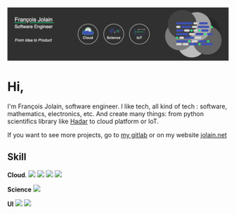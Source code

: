 ![banderole](banderole.png)

# Hi,

I'm François Jolain, software engineer. I like tech, all kind of tech : software, mathematics, electronics, etc. And create many things: from python scientifics library like [Hadar](https://github/com/hadar-simulator) to cloud platform or IoT.

If you want to see more projects, go to [my gitlab](https://gitlab.com/FrancoisJ) or on my website [jolain.net](https://www/jolain.net)

## Skill
**Cloud**. 
![](https://img.shields.io/badge/java-%23ED8B00.svg?&style=for-the-badge&logo=java&logoColor=white)
![](https://img.shields.io/badge/spring%20-%236DB33F.svg?&style=for-the-badge&logo=spring&logoColor=white)
![](https://img.shields.io/badge/flask%20-%23000.svg?&style=for-the-badge&logo=flask&logoColor=white)
![](https://img.shields.io/badge/postgres-%23316192.svg?&style=for-the-badge&logo=postgresql&logoColor=white)

**Science**
![](https://img.shields.io/badge/python%20-%2314354C.svg?&style=for-the-badge&logo=python&logoColor=white)

**UI**
![](https://img.shields.io/badge/angular%20-%23DD0031.svg?&style=for-the-badge&logo=angular&logoColor=white)
![](https://img.shields.io/badge/Flutter%20-%2302569B.svg?&style=for-the-badge&logo=Flutter&logoColor=white)
